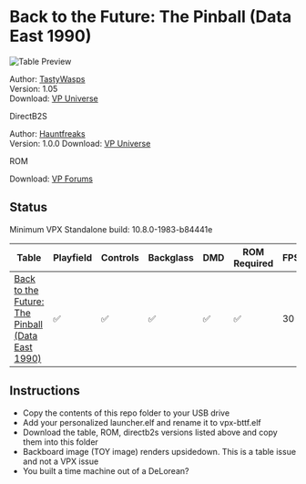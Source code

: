 # Back to the Future: The Pinball (Data East 1990)

![Table Preview](https://vpuniverse.com/screenshots/monthly_2024_03/screenshot_cab.png.4201bbadf8f62c0fd991afcb4766add2.png)

Author: [TastyWasps](https://vpuniverse.com/profile/44724-tastywasps/)  
Version: 1.05  
Download: [VP Universe](https://vpuniverse.com/files/file/19188-back-to-the-future-the-pinball-data-east-1990/)

DirectB2S

Author: [Hauntfreaks](https://vpuniverse.com/profile/5216-hauntfreaks/)  
Version: 1.0.0 
Download: [VP Universe](https://vpuniverse.com/files/file/10713-back-to-the-future-data-east-1990-b2s-with-full-dmd/)

ROM

Download: [VP Forums](https://www.vpforums.org/index.php?app=downloads&showfile=335)


## Status 

Minimum VPX Standalone build: 10.8.0-1983-b84441e

| Table | Playfield | Controls | Backglass | DMD | ROM Required | FPS | 
|-------|-----------|----------|-----------|-----|--------------|-----|
| [Back to the Future: The Pinball (Data East 1990)](external/vpx-bttf) | :white_check_mark: | :white_check_mark: | :white_check_mark: |:white_check_mark: | :white_check_mark: | 30 |


## Instructions

- Copy the contents of this repo folder to your USB drive
- Add your personalized launcher.elf and rename it to vpx-bttf.elf
- Download the table, ROM, directb2s versions listed above and copy them into this folder
- Backboard image (TOY image) renders upsidedown.  This is a table issue and not a VPX issue
- You built a time machine out of a DeLorean?
